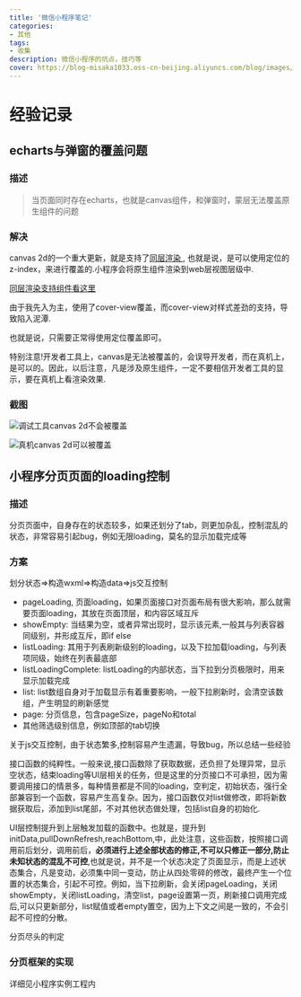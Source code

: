 ```yaml
---
title: '微信小程序笔记'
categories:
- 其他
tags: 
- 收集
description: 微信小程序的坑点，技巧等
cover: https://blog-misaka1033.oss-cn-beijing.aliyuncs.com/blog/images/84197684_p0.webp
---
```


# 经验记录

## echarts与弹窗的覆盖问题

### 描述

> 当页面同时存在echarts，也就是canvas组件，和弹窗时，蒙层无法覆盖原生组件的问题

### 解决

canvas 2d的一个重大更新，就是支持了[同层渲染 ](https://developers.weixin.qq.com/community/develop/article/doc/000c4e433707c072c1793e56f5c813),
也就是说，是可以使用定位的z-index，来进行覆盖的.小程序会将原生组件渲染到web层视图层级中.

[同层渲染支持组件看这里](https://developers.weixin.qq.com/miniprogram/dev/component/native-component.html#%E5%8E%9F%E7%94%9F%E7%BB%84%E4%BB%B6%E5%90%8C%E5%B1%82%E6%B8%B2%E6%9F%93)

由于我先入为主，使用了cover-view覆盖，而cover-view对样式差劲的支持，导致陷入泥潭.

也就是说，只需要正常得使用定位覆盖即可。

特别注意!开发者工具上，canvas是无法被覆盖的，会误导开发者，而在真机上，是可以的。因此，以后注意，凡是涉及原生组件，一定不要相信开发者工具的显示，要在真机上看渲染效果.

### 截图

![调试工具canvas 2d不会被覆盖](https://blog-misaka1033.oss-cn-beijing.aliyuncs.com/blog/images/微信图片_20210314165942.png)

![真机canvas 2d可以被覆盖](https://blog-misaka1033.oss-cn-beijing.aliyuncs.com/blog/images/微信图片_20210314165949.jpg)

## 小程序分页页面的loading控制

### 描述

分页页面中，自身存在的状态较多，如果还划分了tab，则更加杂乱，控制混乱的状态，非常容易引起bug，例如无限loading，莫名的显示加载完成等

### 方案

划分状态=>构造wxml=>构造data=>js交互控制

* pageLoading, 页面loading，如果页面接口对页面布局有很大影响，那么就需要页面loading，其放在页面顶层，和内容区域互斥
* showEmpty: 当结果为空，或者异常出现时，显示该元素,一般其与列表容器同级别，并形成互斥，即if else
* listLoading: 其用于列表刷新级别的loading，以及下拉加载loading，与列表项同级，始终在列表最底部
* listLoadingComplete: listLoading的内部状态，当下拉到分页极限时，用来显示加载完成
* list: list数组自身对于加载显示有着重要影响，一般下拉刷新时，会清空该数组，产生明显的刷新感觉
* page: 分页信息，包含pageSize，pageNo和total
* 其他筛选级别信息，例如顶部的tab切换

关于js交互控制，由于状态繁多,控制容易产生遗漏，导致bug，所以总结一些经验

接口函数的纯粹性。一般来说,接口函数除了获取数据，还负担了处理异常，显示空状态，结束loading等UI层相关的任务，但是这里的分页接口不可承担，因为需要调用接口的情景多，每种情景都是不同的loading，空判定，初始状态，强行全部兼容到一个函数，容易产生高复杂。因为，接口函数仅对list做修改，即将新数据获取后，添加到list尾部，不对其他状态做处理，包括list自身的初始化.

UI层控制提升到上层触发加载的函数中。也就是，提升到initData,pullDownRefresh,reachBottom,中，此处注意，这些函数，按照接口调用前后划分，调用前后，**必须进行上述全部状态的修正,不可以只修正一部分,防止未知状态的混乱不可控**,也就是说，并不是一个状态决定了页面显示，而是上述状态集合，凡是变动，必须集中同一变动，防止从四处零碎的修改，最终产生一个位置的状态集合，引起不可控。例如，当下拉刷新，会关闭pageLoading，关闭showEmpty，关闭listLoading，清空list，page设置第一页，刷新接口调用完成后,可以只更新部分，list赋值或者empty置空，因为上下文之间是一致的，不会引起不可控的分散。

分页尽头的判定

### 分页框架的实现

详细见小程序实例工程内